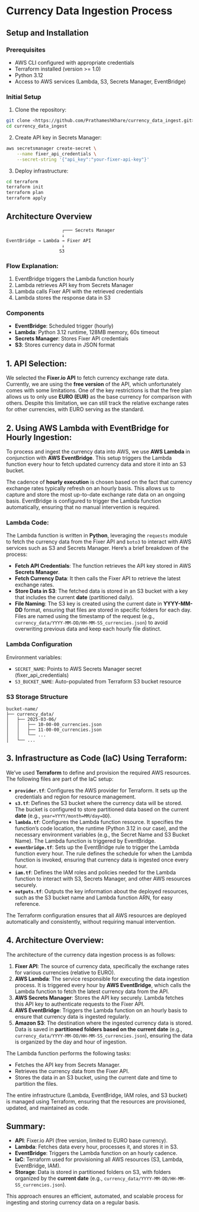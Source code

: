 # Currency Data Ingestion Process

## Setup and Installation

### Prerequisites
- AWS CLI configured with appropriate credentials
- Terraform installed (version >= 1.0)
- Python 3.12
- Access to AWS services (Lambda, S3, Secrets Manager, EventBridge)

### Initial Setup
1. Clone the repository:
```bash
git clone <https://github.com/PrathameshKhare/currency_data_ingest.git>
cd currency_data_ingest
```

2. Create API key in Secrets Manager:
```bash
aws secretsmanager create-secret \
    --name fixer_api_credentials \
    --secret-string '{"api_key":"your-fixer-api-key"}'
```

3. Deploy infrastructure:
```bash
cd terraform
terraform init
terraform plan
terraform apply
```

## Architecture Overview

```
                     ┌─── Secrets Manager
                     ↓
EventBridge → Lambda → Fixer API
                     ↓
                    S3
```
### Flow Explanation:
1. EventBridge triggers the Lambda function hourly
2. Lambda retrieves API key from Secrets Manager
3. Lambda calls Fixer API with the retrieved credentials
4. Lambda stores the response data in S3

### Components
- **EventBridge**: Scheduled trigger (hourly)
- **Lambda**: Python 3.12 runtime, 128MB memory, 60s timeout
- **Secrets Manager**: Stores Fixer API credentials
- **S3**: Stores currency data in JSON format

## 1. API Selection:
We selected the **Fixer.io API** to fetch currency exchange rate data. Currently, we are using the **free version** of the API, which unfortunately comes with some limitations. One of the key restrictions is that the free plan allows us to only use **EURO (EUR)** as the base currency for comparison with others. Despite this limitation, we can still track the relative exchange rates for other currencies, with EURO serving as the standard.

## 2. Using AWS Lambda with EventBridge for Hourly Ingestion:
To process and ingest the currency data into AWS, we use **AWS Lambda** in conjunction with **AWS EventBridge**. This setup triggers the Lambda function every hour to fetch updated currency data and store it into an S3 bucket.

The cadence of **hourly execution** is chosen based on the fact that currency exchange rates typically refresh on an hourly basis. This allows us to capture and store the most up-to-date exchange rate data on an ongoing basis. EventBridge is configured to trigger the Lambda function automatically, ensuring that no manual intervention is required.

### Lambda Code:
The Lambda function is written in **Python**, leveraging the `requests` module to fetch the currency data from the Fixer API and `boto3` to interact with AWS services such as S3 and Secrets Manager. Here’s a brief breakdown of the process:
- **Fetch API Credentials**: The function retrieves the API key stored in AWS **Secrets Manager**.
- **Fetch Currency Data**: It then calls the Fixer API to retrieve the latest exchange rates.
- **Store Data in S3**: The fetched data is stored in an S3 bucket with a key that includes the current **date** (partitioned daily).
- **File Naming**: The S3 key is created using the current date in **YYYY-MM-DD** format, ensuring that files are stored in specific folders for each day. Files are named using the timestamp of the request (e.g., `currency_data/YYYY-MM-DD/HH-MM-SS_currencies.json`) to avoid overwriting previous data and keep each hourly file distinct.

### Lambda Configuration
Environment variables:
- `SECRET_NAME`: Points to AWS Secrets Manager secret (fixer_api_credentials)
- `S3_BUCKET_NAME`: Auto-populated from Terraform S3 bucket resource

### S3 Storage Structure
```plaintext
bucket-name/
├── currency_data/
│   ├── 2025-03-06/
│   │   ├── 10-00-00_currencies.json
│   │   ├── 11-00-00_currencies.json
│   │   └── ...
│   └── ...
```

## 3. Infrastructure as Code (IaC) Using Terraform:
We’ve used **Terraform** to define and provision the required AWS resources. The following files are part of the IaC setup:

- **`provider.tf`**: Configures the AWS provider for Terraform. It sets up the credentials and region for resource management.
- **`s3.tf`**: Defines the S3 bucket where the currency data will be stored. The bucket is configured to store partitioned data based on the current **date** (e.g., `year=YYYY/month=MM/day=DD`).
- **`lambda.tf`**: Configures the Lambda function resource. It specifies the function’s code location, the runtime (Python 3.12 in our case), and the necessary environment variables (e.g., the Secret Name and S3 Bucket Name). The Lambda function is triggered by EventBridge.
- **`eventbridge.tf`**: Sets up the EventBridge rule to trigger the Lambda function every hour. The rule defines the schedule for when the Lambda function is invoked, ensuring that currency data is ingested once every hour.
- **`iam.tf`**: Defines the IAM roles and policies needed for the Lambda function to interact with S3, Secrets Manager, and other AWS resources securely.
- **`outputs.tf`**: Outputs the key information about the deployed resources, such as the S3 bucket name and Lambda function ARN, for easy reference.
  
The Terraform configuration ensures that all AWS resources are deployed automatically and consistently, without requiring manual intervention.

## 4. Architecture Overview:
The architecture of the currency data ingestion process is as follows:

1. **Fixer API**: The source of currency data, specifically the exchange rates for various currencies (relative to EURO).
2. **AWS Lambda**: The service responsible for executing the data ingestion process. It is triggered every hour by **AWS EventBridge**, which calls the Lambda function to fetch the latest currency data from the API.
3. **AWS Secrets Manager**: Stores the API key securely. Lambda fetches this API key to authenticate requests to the Fixer API.
4. **AWS EventBridge**: Triggers the Lambda function on an hourly basis to ensure that currency data is ingested regularly.
5. **Amazon S3**: The destination where the ingested currency data is stored. Data is saved in **partitioned folders based on the current date** (e.g., `currency_data/YYYY-MM-DD/HH-MM-SS_currencies.json`), ensuring the data is organized by the day and hour of ingestion.

The Lambda function performs the following tasks:
- Fetches the API key from Secrets Manager.
- Retrieves the currency data from the Fixer API.
- Stores the data in an S3 bucket, using the current date and time to partition the files.

The entire infrastructure (Lambda, EventBridge, IAM roles, and S3 bucket) is managed using Terraform, ensuring that the resources are provisioned, updated, and maintained as code.

## Summary:
- **API**: Fixer.io API (free version, limited to EURO base currency).
- **Lambda**: Fetches data every hour, processes it, and stores it in S3.
- **EventBridge**: Triggers the Lambda function on an hourly cadence.
- **IaC**: Terraform used for provisioning all AWS resources (S3, Lambda, EventBridge, IAM).
- **Storage**: Data is stored in partitioned folders on S3, with folders organized by the **current date** (e.g., `currency_data/YYYY-MM-DD/HH-MM-SS_currencies.json`).

This approach ensures an efficient, automated, and scalable process for ingesting and storing currency data on a regular basis.
